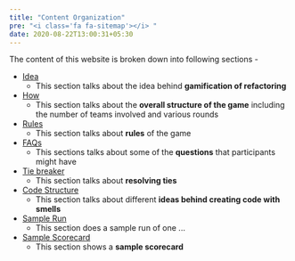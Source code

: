 ```yaml
---
title: "Content Organization"
pre: "<i class='fa fa-sitemap'></i> "
date: 2020-08-22T13:00:31+05:30
---
```


The content of this website is broken down into following sections -

+ [Idea](idea)
    - This section talks about the idea behind **gamification of refactoring**
+ [How](how)
    - This section talks about the **overall structure of the game** including the number of teams involved and various rounds 
+ [Rules](rules)
    + This section talks about **rules** of the game
+ [FAQs](faqs)
    + This sections talks about some of the **questions** that participants might have     
+ [Tie breaker](tie_breaker)
    + This section talks about **resolving ties**     
+ [Code Structure](code_structure)
    + This section talks about different **ideas behind creating code with smells**
+ [Sample Run](sample_run)
    + This section does a sample run of one ...
+ [Sample Scorecard](sample_scorecard)
    + This section shows a **sample scorecard**

